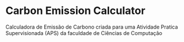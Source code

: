 # Carbon Emission Calculator
 Calculadora de Emissão de Carbono criada para uma Atividade Pratica Supervisionada (APS) da faculdade de Ciências de Computação
